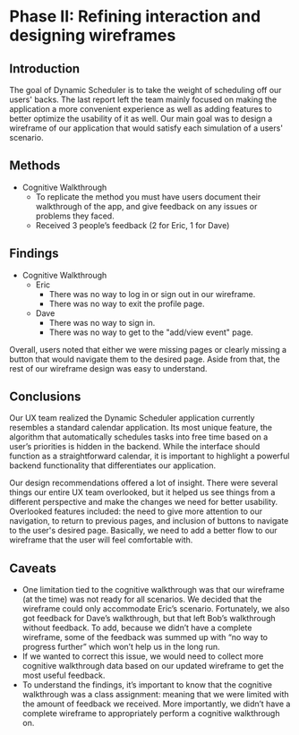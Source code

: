 # Phase II: Refining interaction and designing wireframes

## Introduction

The goal of Dynamic Scheduler is to take the weight of scheduling off our users' backs. The last report left the team mainly focused on making the application a more convenient experience as well as adding features to better optimize the usability of it as well. Our main goal was to design a wireframe of our application that would satisfy each simulation of a users' scenario.

## Methods

* Cognitive Walkthrough
  * To replicate the method you must have users document their walkthrough of the app, and give feedback on any issues or problems they faced.
  * Received 3 people’s feedback (2 for Eric, 1 for Dave)

## Findings

* Cognitive Walkthrough
  * Eric
      * There was no way to log in or sign out in our wireframe.
      * There was no way to exit the profile page.
  * Dave
      * There was no way to sign in.
      * There was no way to get to the "add/view event" page.
        
Overall, users noted that either we were missing pages or clearly missing a button that would navigate them to the desired page. Aside from that, the rest of our wireframe design was easy to understand.

## Conclusions

Our UX team realized the Dynamic Scheduler application currently resembles a standard calendar application. Its most unique feature, the algorithm that automatically schedules tasks into free time based on a user’s priorities is hidden in the backend. While the interface should function as a straightforward calendar, it is important to highlight a powerful backend functionality that differentiates our application.

Our design recommendations offered a lot of insight. There were several things our entire UX team overlooked, but it helped us see things from a different perspective and make the changes we need for better usability. Overlooked features included: the need to give more attention to our navigation, to return to previous pages, and inclusion of buttons to navigate to the user's desired page. Basically, we need to add a better flow to our wireframe that the user will feel comfortable with.


## Caveats

* One limitation tied to the cognitive walkthrough was that our wireframe (at the time) was not ready for all scenarios. We decided that the wireframe could only accommodate Eric’s scenario. Fortunately, we also got feedback for Dave’s walkthrough, but that left Bob’s walkthrough without feedback. To add, because we didn’t have a complete wireframe, some of the feedback was summed up with “no way to progress further” which won’t help us in the long run.
* If we wanted to correct this issue, we would need to collect more cognitive walkthrough data based on our updated wireframe to get the most useful feedback.
* To understand the findings, it’s important to know that the cognitive walkthrough was a class assignment: meaning that we were limited with the amount of feedback we received. More importantly, we didn’t have a complete wireframe to appropriately perform a cognitive walkthrough on.
